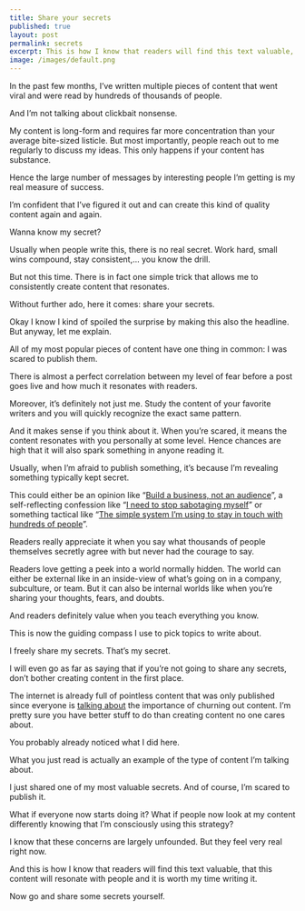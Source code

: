```yaml
---
title: Share your secrets
published: true
layout: post
permalink: secrets
excerpt: This is how I know that readers will find this text valuable, that this content will resonate with people and it is worth my time writing it.  
image: /images/default.png
---
```


In the past few months, I’ve written multiple pieces of content that went viral and were read by hundreds of thousands of people.

And I’m not talking about clickbait nonsense. 

My content is long-form and requires far more concentration than your average bite-sized listicle. But most importantly, people reach out to me regularly to discuss my ideas. This only happens if your content has substance. 

Hence the large number of messages by interesting people I’m getting is my real measure of success.

I’m confident that I’ve figured it out and can create this kind of quality content again and again.

Wanna know my secret?

Usually when people write this, there is no real secret. Work hard, small wins compound, stay consistent,... you know the drill.

But not this time. There is in fact one simple trick that allows me to consistently create content that resonates.

Without further ado, here it comes: share your secrets. 

Okay I know I kind of spoiled the surprise by making this also the headline. But anyway, let me explain. 

All of my most popular pieces of content have one thing in common: I was scared to publish them.

There is almost a perfect correlation between my level of fear before a post goes live and how much it resonates with readers. 

Moreover, it’s definitely not just me. Study the content of your favorite writers and you will quickly recognize the exact same pattern. 

And it makes sense if you think about it. When you’re scared, it means the content resonates with you personally at some level. Hence chances are high that it will also spark something in anyone reading it.

Usually, when I’m afraid to publish something, it’s because I’m revealing something typically kept secret.

This could either be an opinion like “[Build a business, not an audience](https://jakobgreenfeld.com/build_an_audience)”, a self-reflecting confession like “[I need to stop sabotaging myself](https://jakobgreenfeld.com/self-sabotage)” or something tactical like “[The simple system I’m using to stay in touch with hundreds of people](https://jakobgreenfeld.com/stay-in-touch)”.

Readers really appreciate it when you say what thousands of people themselves secretly agree with but never had the courage to say.

Readers love getting a peek into a world normally hidden. The world can either be external like in an inside-view of what’s going on in a company, subculture, or team. But it can also be internal worlds like when you’re sharing your thoughts, fears, and doubts. 

And readers definitely value when you teach everything you know. 

This is now the guiding compass I use to pick topics to write about. 

I freely share my secrets. That’s my secret.

I will even go as far as saying that if you’re not going to share any secrets, don’t bother creating content in the first place.

The internet is already full of pointless content that was only published since everyone is [talking about](https://www.youtube.com/watch?v=cubPiuD7_dA) the importance of churning out content. I’m pretty sure you have better stuff to do than creating content no one cares about.

You probably already noticed what I did here.

What you just read is actually an example of the type of content I’m talking about. 

I just shared one of my most valuable secrets. And of course, I’m scared to publish it. 

What if everyone now starts doing it? What if people now look at my content differently knowing that I’m consciously using this strategy?

I know that these concerns are largely unfounded. But they feel very real right now.

And this is how I know that readers will find this text valuable, that this content will resonate with people and it is worth my time writing it. 

Now go and share some secrets yourself.